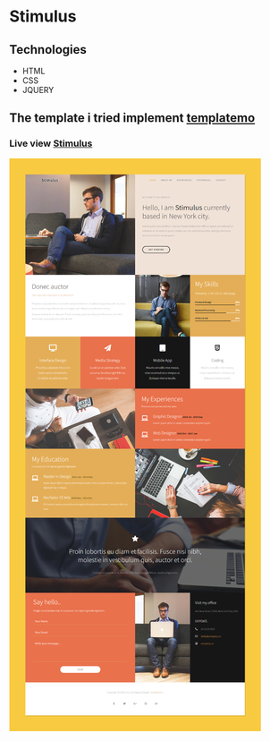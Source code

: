 # Stimulus

## Technologies
* HTML
* CSS
* JQUERY

## The template i tried implement [templatemo](https://templatemo.com/live/templatemo_498_stimulus)

### Live view [Stimulus](https://mustafa-hameed199.github.io/Template_7/)

![view Website](https://github.com/Mustafa-hameed199/Template_7/blob/main/images/Stimulus.png?raw=true)
